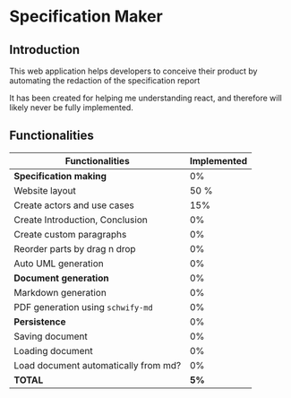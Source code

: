 # Specification Maker

## Introduction

This web application helps developers to conceive their
product by automating the redaction of the specification report

It has been created for helping me understanding react, and therefore will likely never be fully implemented.

## Functionalities

| Functionalities                     | Implemented |
| ------------------------------------ | ----------- |
| **Specification making**             | 0%          |
| Website layout                       | 50 %        |
| Create actors and use cases          | 15%         |
| Create Introduction, Conclusion      | 0%          |
| Create custom paragraphs             | 0%          |
| Reorder parts by drag n drop         | 0%          |
| Auto UML generation                  | 0%          |
| **Document generation**              | 0%          |
| Markdown generation                  | 0%          |
| PDF generation using `schwify-md`    | 0%          |
| **Persistence**                      | 0%          |
| Saving document                      | 0%          |
| Loading document                     | 0%          |
| Load document automatically from md? | 0%          |
| **TOTAL**                            | **5%**      |
